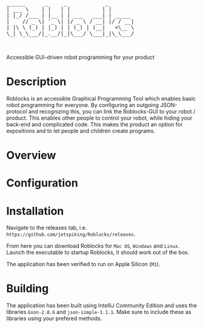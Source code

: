 <pre>
______      _     _            _        
| ___ \    | |   | |          | |       
| |_/ /___ | |__ | | ___   ___| | _____ 
|    // _ \| '_ \| |/ _ \ / __| |/ / __|
| |\ \ (_) | |_) | | (_) | (__|   <\__ \
\_| \_\___/|_.__/|_|\___/ \___|_|\_\___/
                                        
                                        
</pre>

Accessible GUI-driven robot programming for your product

# Description
Roblocks is an accessible Graphical Programming Tool which enables basic robot programming for everyone. By configuring an outgoing JSON-protocol and recognizing this, you can link the Roblocks-GUI to your robot / product. This enables other people to control your robot, while hiding your back-end and complicated code. This makes the product an option for expositions and to let people and children create programs. 

# Overview


# Configuration


# Installation
Navigate to the releases tab, i.e. 
```https://github.com/jetspiking/Roblocks/releases```. 

From here you can download Roblocks for ```Mac OS```, ```Windows``` and ```Linux```. Launch the executable to startup Roblocks, it should work out of the box. 

The application has been verified to run on Apple Silicon (```M1```).

# Building
The application has been built using IntelliJ Community Edition and uses the libraries ```Gson-2.8.6``` and ```json-simple-1.1.1```. Make sure to include these as libraries using your prefered methods. 
